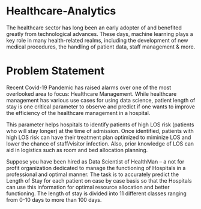 # Healthcare-Analytics
The healthcare sector has long been an early adopter of and benefited greatly from technological advances. These days, machine learning plays a key role in many health-related realms, including the development of new medical procedures, the handling of patient data, staff management &amp; more.

# Problem Statement
Recent Covid-19 Pandemic has raised alarms over one of the most overlooked area to focus: Healthcare Management. While healthcare management has various use cases for using data science, patient length of stay is one critical parameter to observe and predict if one wants to improve the efficiency of the healthcare management in a hospital. 

This parameter helps hospitals to identify patients of high LOS risk (patients who will stay longer) at the time of admission. Once identified, patients with high LOS risk can have their treatment plan optimized to miminize LOS and lower the chance of staff/visitor infection. Also, prior knowledge of LOS can aid in logistics such as room and bed allocation planning.

Suppose you have been hired as Data Scientist of HealthMan – a not for profit organization dedicated to manage the functioning of Hospitals in a professional and optimal manner.
The task is to accurately predict the Length of Stay for each patient on case by case basis so that the Hospitals can use this information for optimal resource allocation and better functioning. The length of stay is divided into 11 different classes ranging from 0-10 days to more than 100 days.
